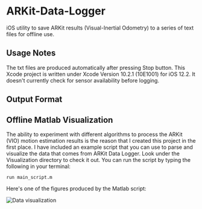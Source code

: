 # ARKit-Data-Logger
iOS utility to save ARKit results (Visual-Inertial Odometry) to a series of text files for offline use.


## Usage Notes ##

The txt files are produced automatically after pressing Stop button.
This Xcode project is written under Xcode Version 10.2.1 (10E1001) for iOS 12.2.
It doesn't currently check for sensor availability before logging.


## Output Format ##




## Offline Matlab Visualization ##

The ability to experiment with different algorithms to process the ARKit (VIO) motion estimation results is the reason that I created this project in the first place.
I have included an example script that you can use to parse and visualize the data that comes from ARKit Data Logger.
Look under the Visualization directory to check it out.
You can run the script by typing the following in your terminal:

    run main_script.m

Here's one of the figures produced by the Matlab script:

![Data visualization](https://github.com/PyojinKim/ARKit-Data-Logger/blob/master/data_visualization.png)
